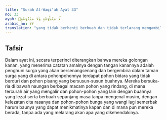 ```yaml
---
title: "Surah Al-Waqi'ah Ayat 33"
no: 33
ayah: لَّا مَقْطُوْعَةٍ وَّلَا مَمْنُوْعَةٍۙ  
arabic_no: ٣٣
translation: "yang tidak berhenti berbuah dan tidak terlarang mengambilnya,"
---
```


## Tafsir

Dalam ayat ini, secara terperinci diterangkan bahwa mereka golongan kanan, yang menerima catatan amalnya dengan tangan kanannya adalah penghuni surga yang akan bersenangsenang dan bergembira dalam taman surga yang di antara pohonpohonnya terdapat pohon bidara yang tidak berduri dan pohon pisang yang bersusun-susun buahnya. Mereka bersuka-ria di bawah naungan berbagai macam pohon yang rindang, di mana tercurah air yang mengalir dan pohon-pohon yang lain dengan buahnya yang lezat serta berbuah sepanjang masa tanpa mengenal musim, dengan kelezatan cita rasanya dan pohon-pohon bunga yang wangi lagi semerbak harum baunya yang dapat menikmatinya kapan dan di mana pun mereka berada, tanpa ada yang melarang akan apa yang dikehendakinya.